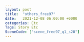 ```yaml
---
layout: post
title:  "others_free97"
date:   2021-12-08 06:00:00 +0000
categories: Etc
Tags: Story Etc
SceneCode: ["scene_free97_q1_s20"]
---
```

